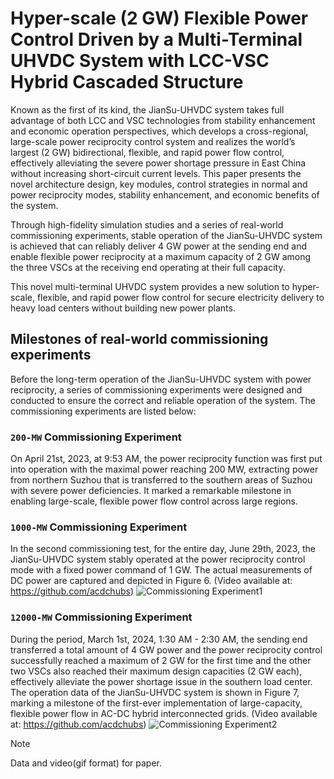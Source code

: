 # Hyper-scale (2 GW) Flexible Power Control Driven by a Multi-Terminal UHVDC System with LCC-VSC Hybrid Cascaded Structure

Known as the first of its kind, the JianSu-UHVDC system takes full advantage of both LCC and VSC technologies from stability enhancement and economic operation perspectives, which develops a cross-regional, large-scale power reciprocity control system and realizes the world’s largest (2 GW) bidirectional, flexible, and rapid power flow control, effectively alleviating the severe power shortage pressure in East China without increasing short-circuit current levels. This paper presents the novel architecture design, key modules, control strategies in normal and power reciprocity modes, stability enhancement, and economic benefits of the system.

Through high-fidelity simulation studies and a series of real-world commissioning experiments, stable operation of the JianSu-UHVDC system is achieved that can reliably deliver 4 GW power at the sending end and enable flexible power reciprocity at a maximum capacity of 2 GW among the three VSCs at the receiving end operating at their full capacity. 

This novel multi-terminal UHVDC system provides a new solution to hyper-scale, flexible, and rapid power flow control for secure electricity delivery to heavy load centers without building new power plants.

## Milestones of real-world commissioning experiments

Before the long-term operation of the JianSu-UHVDC system with power reciprocity, a series of commissioning experiments were designed and conducted to ensure the correct and reliable operation of the system. The commissioning experiments are listed below:

### `200-MW` Commissioning Experiment
On April 21st, 2023, at 9:53 AM, the power reciprocity function was first put into operation with the maximal power reaching 200 MW, extracting power from northern Suzhou that is transferred to the southern areas of Suzhou with severe power deficiencies. It marked a remarkable milestone in enabling large-scale, flexible power flow control across large regions. 

### `1000-MW` Commissioning Experiment
In the second commissioning test, for the entire day, June 29th, 2023, the JianSu-UHVDC system stably operated at the power reciprocity control mode with a fixed power command of 1 GW. The actual measurements of DC power are captured and depicted in Figure 6. (Video available at: https://github.com/acdchubs)
![Commissioning Experiment1](https://www.github.com/acdchubs/JianSu-UHVDC/milestoneSet/1000.gif)

### `12000-MW` Commissioning Experiment
During the period, March 1st, 2024, 1:30 AM - 2:30 AM, the sending end transferred a total amount of 4 GW power and the power reciprocity control successfully reached a maximum of 2 GW for the first time and the other two VSCs also reached their maximum design capacities (2 GW each), effectively alleviate the power shortage issue in the southern load center. The operation data of the JianSu-UHVDC system is shown in Figure 7, marking a milestone of the first-ever implementation of large-capacity, flexible power flow in AC-DC hybrid interconnected grids. (Video available at: https://github.com/acdchubs)
![Commissioning Experiment2](https://www.github.com/acdchubs/JianSu-UHVDC/milestoneSet/2000.gif)

> [!NOTE]
> Data and video(gif format) for paper.
